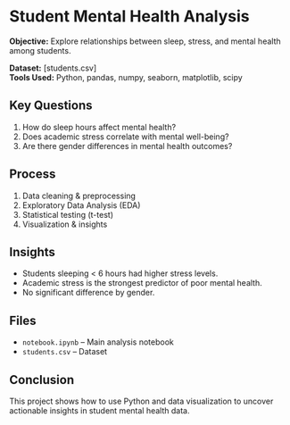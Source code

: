 # Student Mental Health Analysis

**Objective:** Explore relationships between sleep, stress, and mental health among students.

**Dataset:** [students.csv]  
**Tools Used:** Python, pandas, numpy, seaborn, matplotlib, scipy  

## Key Questions
1. How do sleep hours affect mental health?  
2. Does academic stress correlate with mental well-being?  
3. Are there gender differences in mental health outcomes?

## Process
1. Data cleaning & preprocessing  
2. Exploratory Data Analysis (EDA)  
3. Statistical testing (t-test)  
4. Visualization & insights

## Insights
- Students sleeping < 6 hours had higher stress levels.  
- Academic stress is the strongest predictor of poor mental health.  
- No significant difference by gender.

## Files
- `notebook.ipynb` – Main analysis notebook  
- `students.csv` – Dataset  

## Conclusion
This project shows how to use Python and data visualization to uncover actionable insights in student mental health data.
